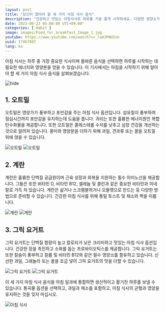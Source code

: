 ```yaml
---
layout: post
title: "당신이 알아야 할 세 가지 아침 식사 음식"
description: "건강하고 맛있는 아침식사로 하루를 기분 좋게 시작하세요. 다양한 영양소가 가득한 오트밀, 달걀과 채소로 가득 찬 오믈렛, 건강한 그릭요거트를 즐겨보세요. #건강한아침식사 #맛있는아침 #영양가득 #오트밀 #오믈렛 #그릭요거트"
date: 2023-06-23 05:00:00 UTC+09:00"
categories: [ Habit ]
image: images/Food_for_breakfast_Image_1.jpg
youtube: https://www.youtube.com/watch?v=_lam3PWU2vo
uuid: 174b7807
lang: ko
---
```


아침 식사는 하루 중 가장 중요한 식사이며 올바른 음식을 선택하면 하루를 시작하는 데 필요한 에너지와 영양분을 얻을 수 있습니다. 이 기사에서는 아침을 시작하기 위해 알아야 할 세 가지 아침 식사 음식을 살펴보겠습니다.

![hide](images/Food_for_breakfast_Image_1.jpg)


## 1. 오트밀
오트밀은 영양가가 풍부하고 포만감을 주는 아침 식사 옵션입니다. 섬유질이 풍부하여 점심시간까지 포만감을 유지하는데 도움을 줍니다. 귀리는 또한 훌륭한 에너지원인 복합 탄수화물을 제공합니다. 또한 오트밀은 콜레스테롤 수치를 낮추고 심장 건강을 개선하는 것으로 알려져 있습니다. 풍미와 영양분을 더하기 위해 과일, 견과류 또는 꿀을 오트밀 위에 얹을 수 있습니다.

![오트밀](images/oatmeal_Image_1.jpg)
![오트밀](images/oatmeal_Image_2.jpg)


## 2. 계란
계란은 훌륭한 단백질 공급원이며 근육 성장과 회복을 지원하는 필수 아미노산을 제공합니다. 그들은 또한 비타민 D, 비타민 B12, 셀레늄 및 콜린과 같은 중요한 비타민과 미네랄로 가득 차 있습니다. 계란은 삶거나 스크램블하거나 오믈렛으로 만드는 등 다양한 방법으로 준비할 수 있습니다. 건강한 아침 식사를 위해 통밀 토스트 및 채소와 짝을 이룹니다.

![계란](images/eggs_Image_1.jpg)
![계란](images/eggs_Image_2.jpg)


## 3. 그릭 요거트
그릭 요거트는 단백질 함량이 높고 칼로리가 낮은 크리미하고 맛있는 아침 식사 옵션입니다. 건강한 장을 촉진하고 소화를 돕는 프로바이오틱스를 제공합니다. 그릭 요거트는 또한 칼슘이 풍부하고 칼륨 및 비타민 B12와 같은 필수 영양소를 함유하고 있습니다. 신선한 과일, 그래놀라 또는 꿀을 조금 넣어 그릭 요거트의 맛을 더할 수 있습니다.

![그릭 요거트](images/yogurt_Image_1.jpeg)
![그릭 요거트](images/yogurt_Image_2.jpg)




이 세 가지 아침 식사 음식을 아침 일과에 통합하면 생산적이고 활기찬 하루를 보낼 수 있습니다. 통곡물 옵션을 선택하고, 과일과 채소를 포함하고, 아침 식사의 균형과 영양을 유지하는 것을 잊지 마십시오.

![아침 식사](images/Food_for_breakfast_Image_2.jpg)
